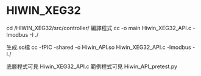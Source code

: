 # HIWIN_XEG32



cd /HIWIN_XEG32/src/controller/
編譯程式
cc -o main Hiwin_XEG32_API.c -lmodbus -I ./

生成.so檔
cc -fPIC -shared -o Hiwin_API.so Hiwin_XEG32_API.c -lmodbus -I./


底層程式可見 Hiwin_XEG32_API.c
範例程式可見 Hiwin_API_pretest.py

